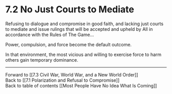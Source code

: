 # 7.2 No Just Courts to Mediate

Refusing to dialogue and compromise in good faith, and lacking just courts to mediate and issue rulings that will be accepted and upheld by All in accordance with the Rules of The Game... 

Power, compulsion, and force become the default outcome. 

In that environment, the most vicious and willing to exercise force to harm others gain temporary dominance. 

___

Forward to [[7.3 Civil War, World War, and a New World Order]]  
Back to [[7.1 Polarization and Refusal to Compromise]]   
Back to table of contents [[Most People Have No Idea What Is Coming]]   


